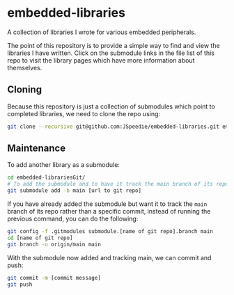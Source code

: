 # embedded-libraries

A collection of libraries I wrote for various embedded peripherals.

The point of this repository is to provide a simple way to find and view
the libraries I have written. Click on the submodule links in the file list
of this repo to visit the library pages which have more information about
themselves.


## Cloning

Because this repository is just a collection of submodules which point to completed
libraries, we need to clone the repo using:

```bash
git clone --recursive git@github.com:JSpeedie/embedded-libraries.git embedded-librariesGit
```


## Maintenance

To add another library as a submodule:

```bash
cd embedded-librariesGit/
# To add the submodule and to have it track the main branch of its repo
git submodule add -b main [url to git repo]
```

If you have already added the submodule but want it to track the `main` branch
of its repo rather than a specific commit, instead of running the previous
command, you can do the following:

```bash
git config -f .gitmodules submodule.[name of git repo].branch main
cd [name of git repo]
git branch -u origin/main main
```

With the submodule now added and tracking main, we can commit and push:

```bash
git commit -m [commit message]
git push
```
